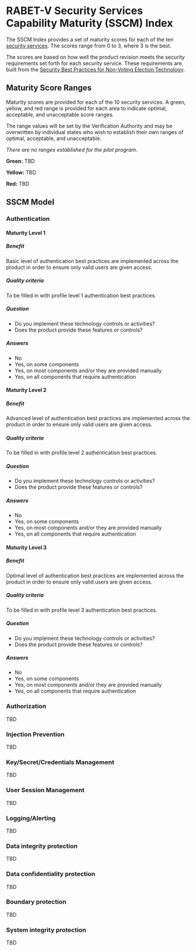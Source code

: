 # RABET-V Security Services Capability Maturity (SSCM) Index 

The SSCM Index provides a set of maturity scores for each of the ten [security services](Security_Services.md). The scores range from 0 to 3, where 3 is the best. 

The scores are based on how well the product revision meets the security requirements set forth for each security service. These requirements are built from the [Security Best Practices for Non-Voting Election Technology](https://www.cisecurity.org/wp-content/uploads/2019/11/Security-Best-Practices-Non-Voting-Election-Tech-Singles-19-Nov.pdf). 


## Maturity Score Ranges
Maturity scores are provided for each of the 10 security services. A green, yellow, and red range is provided for each area to indicate optimal, acceptable, and unacceptable score ranges. 

The range values will be set by the Verification Authority and may be overwritten by individual states who wish to establish their own ranges of optimal, acceptable, and unacceptable. 

*There are no ranges established for the pilot program.*

**Green:** TBD

**Yellow:** TBD

**Red:** TBD

## SSCM Model

### Authentication

#### Maturity Level 1

##### Benefit

Basic level of authentication best practices are implemented across the product in order to ensure only valid users are given access.

##### Quality criteria

To be filled in with profile level 1 authentication best practices.

##### Question

- Do you implement these technology controls or activities?
- Does the product provide these features or controls?

##### Answers

- No
- Yes, on some components 
- Yes, on most components and/or they are provided manually
- Yes, on all components that require authentication

#### Maturity Level 2

##### Benefit

Advanced level of authentication best practices are implemented across the product in order to ensure only valid users are given access.

##### Quality criteria

To be filled in with profile level 2 authentication best practices.

##### Question

- Do you implement these technology controls or activities?
- Does the product provide these features or controls?

##### Answers

- No
- Yes, on some components 
- Yes, on most components and/or they are provided manually
- Yes, on all components that require authentication

#### Maturity Level 3

##### Benefit

Optimal level of authentication best practices are implemented across the product in order to ensure only valid users are given access.

##### Quality criteria

To be filled in with profile level 3 authentication best practices.

##### Question

- Do you implement these technology controls or activities?
- Does the product provide these features or controls?

##### Answers

- No
- Yes, on some components 
- Yes, on most components and/or they are provided manually
- Yes, on all components that require authentication



### Authorization
TBD
### Injection Prevention
TBD
### Key/Secret/Credentials Management
TBD
### User Session Management
TBD
### Logging/Alerting
TBD
### Data integrity protection
TBD
### Data confidentiality protection
TBD
### Boundary protection
TBD
###  System integrity protection
TBD
